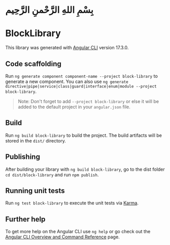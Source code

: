 # بِسْمِ اللهِ الرَّحْمنِ الرَّحِیم

# BlockLibrary

This library was generated with [Angular CLI](https://github.com/angular/angular-cli) version 17.3.0.

## Code scaffolding

Run `ng generate component component-name --project block-library` to generate a new component. You can also use `ng generate directive|pipe|service|class|guard|interface|enum|module --project block-library`.
> Note: Don't forget to add `--project block-library` or else it will be added to the default project in your `angular.json` file. 

## Build

Run `ng build block-library` to build the project. The build artifacts will be stored in the `dist/` directory.

## Publishing

After building your library with `ng build block-library`, go to the dist folder `cd dist/block-library` and run `npm publish`.

## Running unit tests

Run `ng test block-library` to execute the unit tests via [Karma](https://karma-runner.github.io).

## Further help

To get more help on the Angular CLI use `ng help` or go check out the [Angular CLI Overview and Command Reference](https://angular.io/cli) page.
